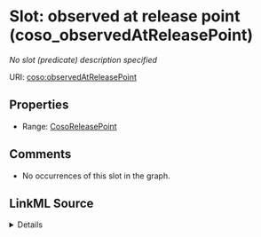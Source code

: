 

# Slot: observed at release point (coso_observedAtReleasePoint)


_No slot (predicate) description specified_







URI: [coso:observedAtReleasePoint](http://w3id.org/coso/v1/contaminoso#observedAtReleasePoint)



<!-- no inheritance hierarchy -->








## Properties

* Range: [CosoReleasePoint](../classes/CosoReleasePoint.md)





## Comments

* No occurrences of this slot in the graph.



## LinkML Source

<details>

```yaml
name: coso_observedAtReleasePoint
description: No slot (predicate) description specified
title: observed at release point
comments:
- No occurrences of this slot in the graph.
from_schema: sawgraph-kg
rank: 1000
domain: coso_ContaminantReleaseObservation
slot_uri: coso:observedAtReleasePoint
alias: coso_observedAtReleasePoint
subproperty_of: coso_observedAtPoint
range: coso_ReleasePoint

```
</details>